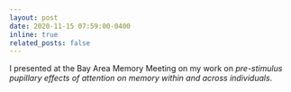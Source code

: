 ```yaml
---
layout: post
date: 2020-11-15 07:59:00-0400
inline: true
related_posts: false
---
```


I presented at the Bay Area Memory Meeting on my work on <i>pre-stimulus pupillary effects of attention on memory within and across individuals</i>.
